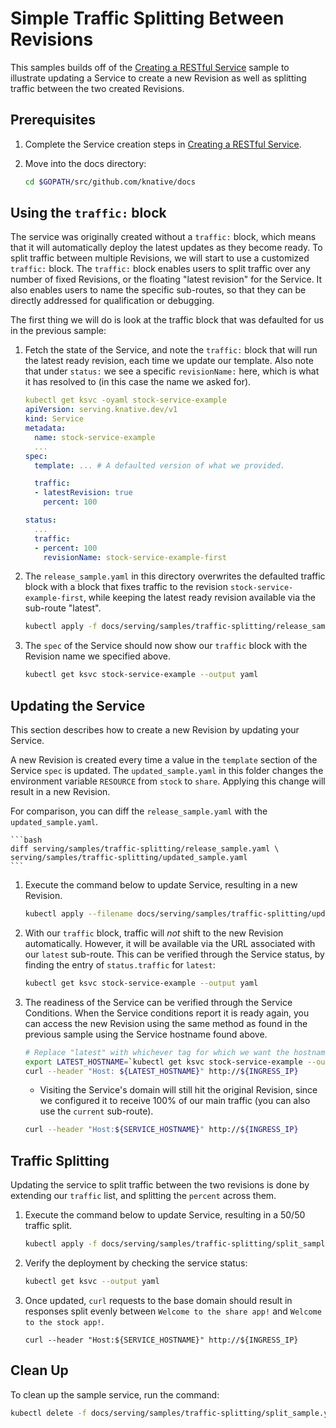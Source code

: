 # Simple Traffic Splitting Between Revisions

This samples builds off of the [Creating a RESTful Service](../rest-api-go)
sample to illustrate updating a Service to create a new Revision as well as
splitting traffic between the two created Revisions.

## Prerequisites

1. Complete the Service creation steps in [Creating a RESTful Service](../rest-api-go).

1. Move into the docs directory:

    ```bash
    cd $GOPATH/src/github.com/knative/docs
    ```

## Using the `traffic:` block

The service was originally created without a `traffic:` block, which means that
it will automatically deploy the latest updates as they become ready. To split
traffic between multiple Revisions, we will start to use a customized `traffic:`
block. The `traffic:` block enables users to split traffic over any number of
fixed Revisions, or the floating "latest revision" for the Service. It also
enables users to name the specific sub-routes, so that they can be directly
addressed for qualification or debugging.

The first thing we will do is look at the traffic block that was defaulted for
us in the previous sample:

1. Fetch the state of the Service, and note the `traffic:` block that will run
   the latest ready revision, each time we update our template. Also note that
   under `status:` we see a specific `revisionName:` here, which is what it has
   resolved to (in this case the name we asked for).

    ```yaml
    kubectl get ksvc -oyaml stock-service-example
    apiVersion: serving.knative.dev/v1
    kind: Service
    metadata:
      name: stock-service-example
      ...
    spec:
      template: ... # A defaulted version of what we provided.

      traffic:
      - latestRevision: true
        percent: 100

    status:
      ...
      traffic:
      - percent: 100
        revisionName: stock-service-example-first
    ```

1. The `release_sample.yaml` in this directory overwrites the defaulted traffic
   block with a block that fixes traffic to the revision
   `stock-service-example-first`, while keeping the latest ready revision
   available via the sub-route "latest".

    ```bash
    kubectl apply -f docs/serving/samples/traffic-splitting/release_sample.yaml
    ```

1. The `spec` of the Service should now show our `traffic` block with the
   Revision name we specified above.

    ```bash
    kubectl get ksvc stock-service-example --output yaml
    ```

## Updating the Service

This section describes how to create a new Revision by updating your Service.

A new Revision is created every time a value in the `template` section of the
Service `spec` is updated. The `updated_sample.yaml` in this folder changes the
environment variable `RESOURCE` from `stock` to `share`. Applying this change
will result in a new Revision.

For comparison, you can diff the `release_sample.yaml` with the
`updated_sample.yaml`.

    ```bash
    diff serving/samples/traffic-splitting/release_sample.yaml \
    serving/samples/traffic-splitting/updated_sample.yaml
    ```

1.  Execute the command below to update Service, resulting in a new Revision.

    ```bash
    kubectl apply --filename docs/serving/samples/traffic-splitting/updated_sample.yaml
    ```

1. With our `traffic` block, traffic will _not_ shift to the new Revision
   automatically. However, it will be available via the URL associated with our
   `latest` sub-route. This can be verified through the Service status, by
   finding the entry of `status.traffic` for `latest`:

    ```bash
    kubectl get ksvc stock-service-example --output yaml
    ```

1. The readiness of the Service can be verified through the Service Conditions.
   When the Service conditions report it is ready again, you can access the new
   Revision using the same method as found in the previous sample using the
   Service hostname found above.

    ```bash
    # Replace "latest" with whichever tag for which we want the hostname.
    export LATEST_HOSTNAME=`kubectl get ksvc stock-service-example --output jsonpath="{.status.traffic[?(@.tag=='latest')].url}" | cut -d'/' -f 3`
    curl --header "Host: ${LATEST_HOSTNAME}" http://${INGRESS_IP}
    ```

    - Visiting the Service's domain will still hit the original Revision, since we
      configured it to receive 100% of our main traffic (you can also use the
      `current` sub-route).

    ```bash
    curl --header "Host:${SERVICE_HOSTNAME}" http://${INGRESS_IP}
    ```

## Traffic Splitting

Updating the service to split traffic between the two revisions is done by
extending our `traffic` list, and splitting the `percent` across them.

1.  Execute the command below to update Service, resulting in a 50/50 traffic
    split.

    ```bash
    kubectl apply -f docs/serving/samples/traffic-splitting/split_sample.yaml
    ```

1. Verify the deployment by checking the service status:

    ```bash
    kubectl get ksvc --output yaml
    ```

1. Once updated, `curl` requests to the base domain should result in responses
   split evenly between `Welcome to the share app!` and
   `Welcome to the stock app!`.

    ```shell
    curl --header "Host:${SERVICE_HOSTNAME}" http://${INGRESS_IP}
    ```

## Clean Up

To clean up the sample service, run the command:

```bash
kubectl delete -f docs/serving/samples/traffic-splitting/split_sample.yaml
```
